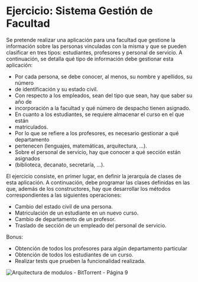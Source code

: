 # Ejercicio: Sistema Gestión de Facultad

Se pretende realizar una aplicación para una facultad que gestione la información sobre las
personas vinculadas con la misma y que se pueden clasificar en tres tipos: estudiantes,
profesores y personal de servicio. A continuación, se detalla qué tipo de información debe
gestionar esta aplicación:
- Por cada persona, se debe conocer, al menos, su nombre y apellidos, su número
- de identificación y su estado civil.
- Con respecto a los empleados, sean del tipo que sean, hay que saber su año de
- incorporación a la facultad y qué número de despacho tienen asignado.
- En cuanto a los estudiantes, se requiere almacenar el curso en el que están
- matriculados.
- Por lo que se refiere a los profesores, es necesario gestionar a qué departamento
- pertenecen (lenguajes, matemáticas, arquitectura, ...).
- Sobre el personal de servicio, hay que conocer a qué sección están asignados
- (biblioteca, decanato, secretaría, ...).

El ejercicio consiste, en primer lugar, en definir la jerarquía de clases de esta aplicación. A
continuación, debe programar las clases definidas en las que, además de los constructores,
hay que desarrollar los métodos correspondientes a las siguientes operaciones:
- Cambio del estado civil de una persona.
- Matriculación de un estudiante en un nuevo curso.
- Cambio de departamento de un profesor.
- Traslado de sección de un empleado del personal de servicio.

Bonus:
- Obtención de todos los profesores para algún departamento particular
- Obtención de todos los estudiantes de un curso.
- Realizar tests que prueben la funcionalidad realizada.

![Arquitectura de modulos - BitTorrent - Página 9](https://user-images.githubusercontent.com/86788163/174847159-018c7f4a-272b-4f4d-b78b-f85d0a56a23d.png)
